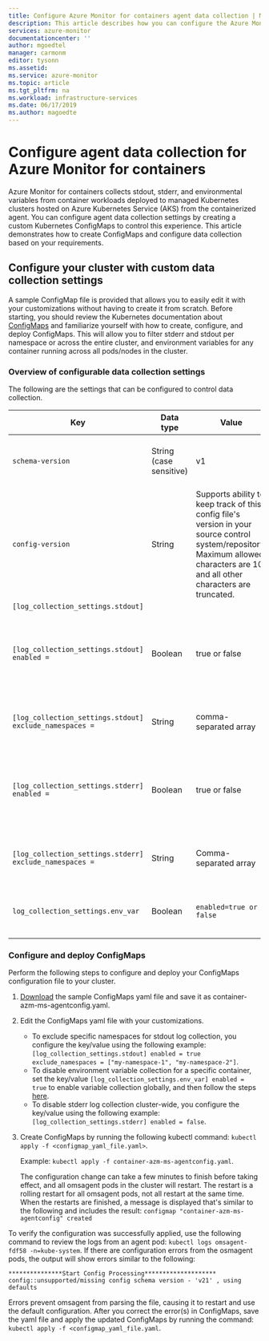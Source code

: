 ```yaml
---
title: Configure Azure Monitor for containers agent data collection | Microsoft Docs
description: This article describes how you can configure the Azure Monitor for containers agent to control stdout/stderr and environment variables log collection.
services: azure-monitor
documentationcenter: ''
author: mgoedtel
manager: carmonm
editor: tysonn
ms.assetid: 
ms.service: azure-monitor
ms.topic: article
ms.tgt_pltfrm: na
ms.workload: infrastructure-services
ms.date: 06/17/2019
ms.author: magoedte
---
```


# Configure agent data collection for Azure Monitor for containers

Azure Monitor for containers collects stdout, stderr, and environmental variables from container workloads deployed to managed Kubernetes clusters hosted on Azure Kubernetes Service (AKS) from the containerized agent. You can configure agent data collection settings by creating a custom Kubernetes ConfigMaps to control this experience. This article demonstrates how to create ConfigMaps and configure data collection based on your requirements.

## Configure your cluster with custom data collection settings

A sample ConfigMap file is provided that allows you to easily edit it with your customizations without having to create it from scratch. Before starting, you should review the Kubernetes documentation about [ConfigMaps](https://kubernetes.io/docs/tasks/configure-pod-container/configure-pod-configmap/) and familiarize yourself with how to create, configure, and deploy ConfigMaps. This will allow you to filter stderr and stdout per namespace or across the entire cluster, and environment variables for any container running across all pods/nodes in the cluster.  

### Overview of configurable data collection settings 

The following are the settings that can be configured to control data collection.

|Key |Data type |Value |Description |
|----|-----------|------|------------|
|`schema-version` |String (case sensitive) |v1 |This is the schema version used by the agent when parsing this configmap. Currently supported schema-version is v1. Modifying this value is not supported and will be rejected when ConfigMaps is evaluated.|
|`config-version` |String |Supports ability to keep track of this config file's version in your source control system/repository. Maximum allowed characters are 10, and all other characters are truncated. |
|`[log_collection_settings.stdout]` | | |
|`[log_collection_settings.stdout] enabled =` |Boolean | true or false | This controls if stdout container log collection is enabled. When set to `true` and no namespaces are excluded for stdout log collection (`log_collection_settings.stdout.exclude_namespaces` setting below), stdout logs will be collected from all containers across all pods/nodes in the cluster. If not specified in ConfigMaps, the default value is `enabled = true`. |
|`[log_collection_settings.stdout] exclude_namespaces =`|String | comma-separated array |Array of kubernetes namespaces for which stdout logs will not be collected. This setting is effective only if `log_collection_settings.stdout.enabled` is set to `true`. If not specified in ConfigMaps, the default value is `exclude_namespaces = ["kube-system"]`.|
|`[log_collection_settings.stderr] enabled =` |Boolean | true or false |This controls if stderr container log collection is enabled. When set to `true` and no namespaces are excluded for stdout log collection (`log_collection_settings.stderr.exclude_namespaces` setting), stderr logs will be collected from all containers across all pods/nodes in the cluster. If not specified in ConfigMaps, the default value is `enabled = true`. |
|`[log_collection_settings.stderr] exclude_namespaces =` |String |Comma-separated array |Array of kubernetes namespaces for which stderr logs will not be collected. This setting is effective only if `log_collection_settings.stdout.enabled` is set to `true`. If not specified in ConfigMaps, the default value is `exclude_namespaces = ["kube-system"]`. |
| `log_collection_settings.env_var` |Boolean | `enabled=true or false` | This controls if environment variable collection is enabled. When set to `false`, no environment variables are collected for any container running across all pods/nodes in the cluster. If not specified in ConfigMaps, the default value is `enabled = true`. |

### Configure and deploy ConfigMaps

Perform the following steps to configure and deploy your ConfigMaps configuration file to your cluster.

1. [Download](https://github.com/microsoft/OMS-docker/blob/ci_feature_prod/Kubernetes/container-azm-ms-agentconfig.yaml) the sample ConfigMaps yaml file and save it as container-azm-ms-agentconfig.yaml.  
1. Edit the ConfigMaps yaml file with your customizations. 

    - To exclude specific namespaces for stdout log collection, you configure the key/value using the following example: `[log_collection_settings.stdout] enabled = true exclude_namespaces = ["my-namespace-1", "my-namespace-2"]`.
    - To disable environment variable collection for a specific container, set the key/value `[log_collection_settings.env_var] enabled = true` to enable variable collection globally, and then follow the steps [here](container-insights-manage-agent.md#how-to-disable-environment-variable-collection-on-a-container).
    - To disable stderr log collection cluster-wide, you configure the key/value using the following example: `[log_collection_settings.stderr] enabled = false`.

1. Create ConfigMaps by running the following kubectl command: `kubectl apply -f <configmap_yaml_file.yaml>`.
    
    Example: `kubectl apply -f container-azm-ms-agentconfig.yaml`. 
    
    The configuration change can take a few minutes to finish before taking effect, and all omsagent pods in the cluster will restart. The restart is a rolling restart for all omsagent pods, not all restart at the same time. When the restarts are finished, a message is displayed that's similar to the following and includes the result: `configmap "container-azm-ms-agentconfig" created`

To verify the configuration was successfully applied, use the following command to review the logs from an agent pod: `kubectl logs omsagent-fdf58 -n=kube-system`. If there are configuration errors from the osmagent pods, the output will show errors similar to the following:

``` 
***************Start Config Processing******************** 
config::unsupported/missing config schema version - 'v21' , using defaults
```

Errors prevent omsagent from parsing the file, causing it to restart and use the default configuration. After you correct the error(s) in ConfigMaps, save the yaml file and apply the updated ConfigMaps by running the command: `kubectl apply -f <configmap_yaml_file.yaml`.
